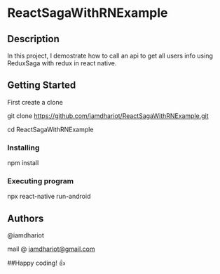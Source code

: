 # ReactSagaWithRNExample

## Description

In this project, I demostrate how to call an api to get all users info
using ReduxSaga with redux in react native.

## Getting Started

First create a clone

git clone https://github.com/iamdhariot/ReactSagaWithRNExample.git

cd ReactSagaWithRNExample

### Installing

npm install

### Executing program

npx react-native run-android

## Authors

@iamdhariot

mail @ iamdhariot@gmail.com

##Happy coding! :+1:
